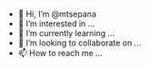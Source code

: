 - 👋 Hi, I’m @mtsepana
- 👀 I’m interested in ...
- 🌱 I’m currently learning ...
- 💞️ I’m looking to collaborate on ...
- 📫 How to reach me ...

<!---
mtsepana/mtsepana is a ✨ special ✨ repository because its `README.md` (this file) appears on your GitHub profile.
You can click the Preview link to take a look at your changes.
--->
